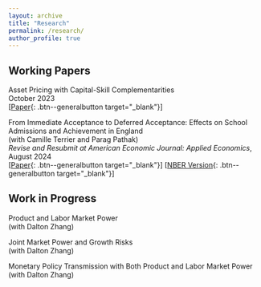 ```yaml
---
layout: archive
title: "Research"
permalink: /research/
author_profile: true
---
```


## Working Papers

Asset Pricing with Capital-Skill Complementarities <br>
October 2023 <br>
[[Paper](https://ren-kevin.github.io/files/working_papers/second_year_paper/prelim_draft_20230801.pdf){: .btn--generalbutton  target="_blank"}]

From Immediate Acceptance to Deferred Acceptance: Effects on School Admissions and Achievement in
England <br>
(with Camille Terrier and Parag Pathak) <br>
*Revise and Resubmit at American Economic Journal: Applied Economics*, August 2024 <br>
[[Paper](https://ren-kevin.github.io/files/working_papers/fpf_ban/DRAFT.pdf){: .btn--generalbutton  target="_blank"}]
[[NBER Version](https://www.nber.org/papers/w29600){: .btn--generalbutton  target="_blank"}]

## Work in Progress

Product and Labor Market Power <br>
(with Dalton Zhang)

Joint Market Power and Growth Risks <br>
(with Dalton Zhang)

Monetary Policy Transmission with Both Product and Labor Market Power <br>
(with Dalton Zhang)

<!-- {% if author.googlescholar %}
  You can also find my articles on <u><a href="{{author.googlescholar}}">my Google Scholar profile</a>.</u>
{% endif %}

{% include base_path %}

{% for post in site.publications reversed %}
  {% include archive-single.html %}
{% endfor %} -->
